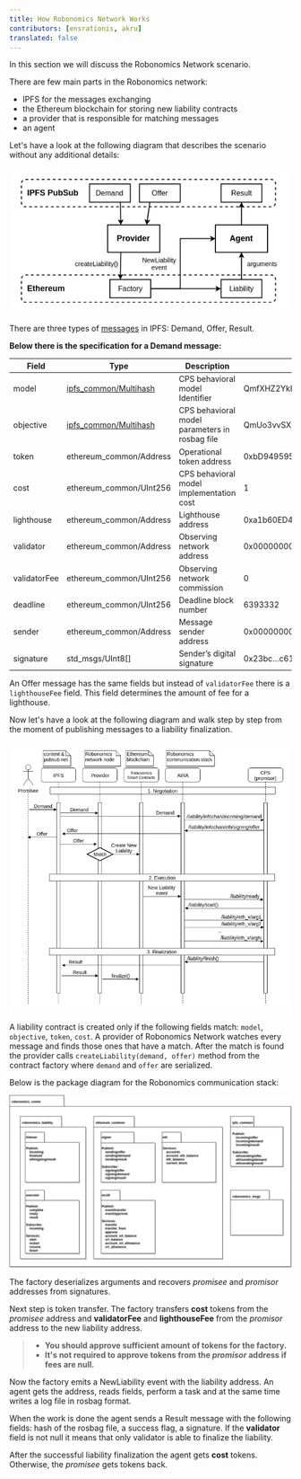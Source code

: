 ```yaml
---
title: How Robonomics Network Works
contributors: [ensrationis, akru]
translated: false
---
```


In this section we will discuss the Robonomics Network scenario.

There are few main parts in the Robonomics network:

- IPFS for the messages exchanging
- the Ethereum blockchain for storing new liability contracts
- a provider that is responsible for matching messages
- an agent

Let's have a look at the following diagram that describes the scenario without any additional details:

![The main scenario of Robonomics Network](../images/robonomics_network_scenario.jpg "The main scenario of Robonomics Network")

There are three types of [messages](/docs/market-messages) in IPFS: Demand, Offer, Result.

**Below there is the specification for a Demand message:**

| Field         | Type                      | Description                                       | Example                                           |
|-------------- |-------------------------  |------------------------------------------------   |------------------------------------------------   |
| model         | [ipfs_common/Multihash](/docs/robonomics-liability-messages#ipfs_commonmultihashmsg)     | CPS behavioral model Identifier                   | QmfXHZ2YkNC5vRjp1oAaRoDHD8H3zZznfhBPasTu348eWC    |
| objective     | [ipfs_common/Multihash](/docs/robonomics-liability-messages#ipfs_commonmultihashmsg)     | CPS behavioral model parameters in rosbag file    | QmUo3vvSXZPQaQWjb3cH3qQo1hc8vAUqNnqbdVABbSLb6r    |
| token         | ethereum_common/Address   | Operational token address                         | 0xbD949595eE52346c225a19724084cE517B2cB735        |
| cost          | ethereum_common/UInt256   | CPS behavioral model implementation cost          | 1                                                 |
| lighthouse    | ethereum_common/Address   | Lighthouse address                                | 0xa1b60ED40E5A68184b3ce4f7bEf31521A57eD2dB1       |
| validator     | ethereum_common/Address   | Observing network address                         | 0x0000000000000000000000000000000000000000        |
| validatorFee  | ethereum_common/UInt256   | Observing network commission                      | 0                                                 |
| deadline      | ethereum_common/UInt256   | Deadline block number                             | 6393332                                           |
| sender        | ethereum_common/Address   | Message sender address                            | 0x0000000000000000000000000000000000000000        |
| signature     | std_msgs/UInt8[]          | Sender’s digital signature                        | 0x23bc…c617                                       |

<!--
=============== ============================================================== ================================================ ================================================
     Field                                   Type                                                Description                                        Example
=============== ============================================================== ================================================ ================================================
  model          :ref:`ipfs_common/Multihash <IPFS-Common-Multihash.msg>`       CPS behavioral model Identifier                  QmfXHZ2YkNC5vRjp1oAaRoDHD8H3zZznfhBPasTu348eWC
  objective      :ref:`ipfs_common/Multihash <IPFS-Common-Multihash.msg>`       CPS behavioral model parameters in rosbag file   QmUo3vvSXZPQaQWjb3cH3qQo1hc8vAUqNnqbdVABbSLb6r
  token          :ref:`ethereum_common/Address <Ethereum-common-Address.msg>`   Operational token address                        0xbD949595eE52346c225a19724084cE517B2cB735
  cost           :ref:`ethereum_common/UInt256 <Ethereum-common-UInt256.msg>`   CPS behavioral model implementation cost         1
  lighthouse     :ref:`ethereum_common/Address <Ethereum-common-Address.msg>`   Lighthouse address                               0xa1b60ED40E5A68184b3ce4f7bEf31521A57eD2dB1
  validator      :ref:`ethereum_common/Address <Ethereum-common-Address.msg>`   Observing network address                        0x0000000000000000000000000000000000000000
  validatorFee   :ref:`ethereum_common/UInt256 <Ethereum-common-UInt256.msg>`   Observing network commission                     0
  deadline       :ref:`ethereum_common/UInt256 <Ethereum-common-UInt256.msg>`   Deadline block number                            6393332
  sender         :ref:`ethereum_common/Address <Ethereum-common-Address.msg>`   Message sender address                           0x0000000000000000000000000000000000000000
  signature      std_msgs/UInt8[]                                               Sender's digital signature                       0x23bc...c617
=============== ============================================================== ================================================ ================================================
-->

An Offer message has the same fields but instead of `validatorFee` there is a `lighthouseFee` field. This field determines the amount of fee for a lighthouse.

Now let's have a look at the following diagram and walk step by step from the moment of publishing messages to a liability finalization.

![Robonomics Network detailed scenario](../images/robonomics_network_detailed_scenario.jpg "Robonomics Network detailed scenario")

A liability contract is created only if the following fields match: `model`, `objective`, `token`, `cost`. A provider of Robonomics Network watches every message and finds those ones that have a match.
After the match is found the provider calls `createLiability(demand, offer)` method from the contract factory where `demand` and `offer` are serialized.

Below is the package diagram for the Robonomics communication stack:

![Robonomics communication stack](../images/robonomics_network_communication_stack.jpg "Robonomics communication stack")

The factory deserializes arguments and recovers *promisee* and *promisor* addresses from signatures.

Next step is token transfer. The factory transfers **cost** tokens from the *promisee* address and **validatorFee** and **lighthouseFee** from the *promisor* address to the new liability address.

> - **You should approve sufficient amount of tokens for the factory.**
> - **It's not required to approve tokens from the *promisor* address if fees are null.**

Now the factory emits a NewLiability event with the liability address. An agent gets the address, reads fields, perform a task and at the same time writes a log file in rosbag format.

When the work is done the agent sends a Result message with the following fields: hash of the rosbag file, a success flag, a signature. If the **validator** field is not null it means that only validator is able to finalize the liability.

After the successful liability finalization the agent gets **cost** tokens. Otherwise, the *promisee* gets tokens back.